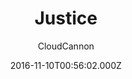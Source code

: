 ---
title: Justice
github: 'https://github.com/CloudCannon/justice-jekyll-template'
demo: 'https://grey-grouse.cloudvent.net/'
author: CloudCannon
ssg:
  - Jekyll
cms:
  - No Cms
date: 2016-11-10T00:56:02.000Z
github_branch: master
description: ':office: Law firm themed business template for Jekyll'
stale: true
---